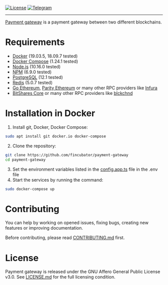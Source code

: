 [![License]][LICENSE.md]
[![Telegram]][Teletram join]

--------------------------------------------------------------------------------

[Payment gateway][Teletram join] is a payment gateway between two different
blockchains.

# Requirements
* [Docker] (19.03.5, 18.09.7 tested)
* [Docker Compose] (1.24.1 tested)
* [Node.js] (10.16.0 tested)
* [NPM] (6.9.0 tested)
* [PostgreSQL] (12.1 tested)
* [Redis] (5.0.7 tested)
* [Go Ethereum], [Parity Ethereum] or many other RPC providers like [Infura]
* [BitShares Core] or many other RPC providers like [blckchnd]

# Installation in Docker
1. Install git, Docker, Docker Compose:
```bash
sudo apt install git docker.io docker-compose
```
2. Clone the repository:
```bash
git clone https://github.com/fincubator/payment-gateway
cd payment-gateway
```
3. Set the environment variables listed in the [config.app.ts] file in the .env
   file
4. Start the services by running the command:
```bash
sudo docker-compose up
```

# Contributing
You can help by working on opened issues, fixing bugs, creating new features or
improving documentation.

Before contributing, please read [CONTRIBUTING.md] first.

# License
Payment gateway is released under the GNU Affero General Public License v3.0.
See [LICENSE.md] for the full licensing condition.

[License]: https://img.shields.io/github/license/fincubator/payment-gateway
[LICENSE.md]: LICENSE.md
[CONTRIBUTING.md]: CONTRIBUTING.md
[Telegram]: https://img.shields.io/badge/Telegram-fincubator-blue?logo=telegram
[Teletram join]: https://t.me/fincubator
[Docker]: https://www.docker.com
[Docker Compose]: https://www.docker.com
[Node.js]: https://nodejs.org/en
[NPM]: https://www.npmjs.com
[PostgreSQL]: https://www.postgresql.org
[Redis]: https://redis.io
[Go Ethereum]: https://geth.ethereum.org
[Parity Ethereum]: https://www.parity.io/ethereum
[Infura]: https://infura.io
[BitShares Core]: https://bitshares.org
[blckchnd]: https://blckchnd.com
[config.app.ts]: src/config/config.app.ts
[config.db.ts]: src/config/config.db.ts
